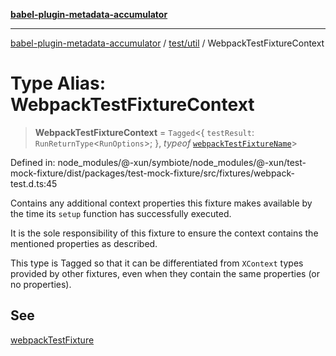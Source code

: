 [**babel-plugin-metadata-accumulator**](../../../README.md)

***

[babel-plugin-metadata-accumulator](../../../README.md) / [test/util](../README.md) / WebpackTestFixtureContext

# Type Alias: WebpackTestFixtureContext

> **WebpackTestFixtureContext** = `Tagged`\<\{ `testResult`: `RunReturnType`\<`RunOptions`\>; \}, *typeof* [`webpackTestFixtureName`](../variables/webpackTestFixtureName.md)\>

Defined in: node\_modules/@-xun/symbiote/node\_modules/@-xun/test-mock-fixture/dist/packages/test-mock-fixture/src/fixtures/webpack-test.d.ts:45

Contains any additional context properties this fixture makes available by
the time its `setup` function has successfully executed.

It is the sole responsibility of this fixture to ensure the context contains
the mentioned properties as described.

This type is Tagged so that it can be differentiated from `XContext`
types provided by other fixtures, even when they contain the same properties
(or no properties).

## See

[webpackTestFixture](../functions/webpackTestFixture.md)
